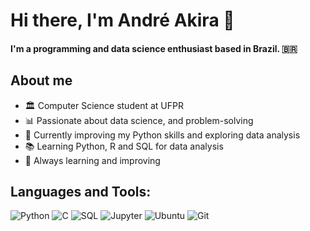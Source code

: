 # Hi there, I'm André Akira 👋

#### I'm a programming and data science enthusiast based in Brazil. 🇧🇷

## About me
- 🏛️ Computer Science student at UFPR
- 📊 Passionate about data science, and problem-solving
- 🐍 Currently improving my Python skills and exploring data analysis
- 📚 Learning Python, R and SQL for data analysis
- 🧠 Always learning and improving

## Languages and Tools:

![Python](https://img.shields.io/badge/Python-3776AB?style=for-the-badge&logo=python&logoColor=white)
![C](https://img.shields.io/badge/C-00599C?style=for-the-badge&logo=c&logoColor=white)
![SQL](https://img.shields.io/badge/SQL-4479A1?style=for-the-badge&logo=postgresql&logoColor=white)
![Jupyter](https://img.shields.io/badge/JupyterLab-F37626?style=for-the-badge&logo=jupyter&logoColor=white)
![Ubuntu](https://img.shields.io/badge/Ubuntu-E95420?style=for-the-badge&logo=ubuntu&logoColor=white)
![Git](https://img.shields.io/badge/Git-F05032?style=for-the-badge&logo=git&logoColor=white)

<br/>
<br/>
